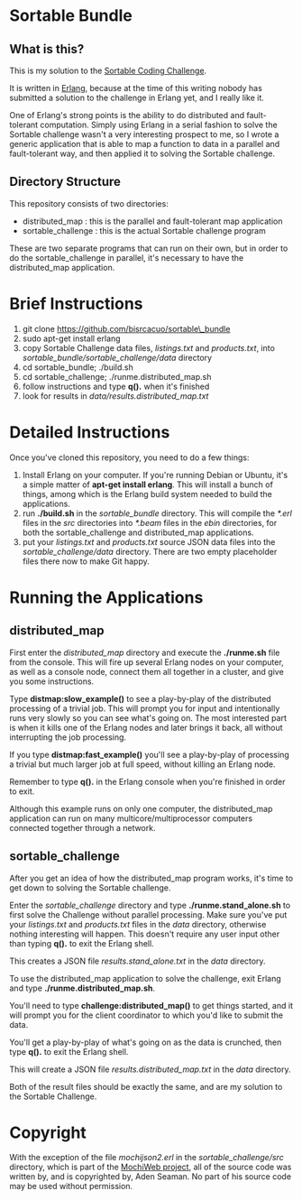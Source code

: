 # Sortable Bundle

## What is this?

This is my solution to the <a href="http://sortable.com/blog/coding-challenge/">Sortable Coding Challenge</a>.

It is written in <a href="http://www.erlang.org">Erlang</a>, because at the time of this writing nobody has submitted a solution to the challenge in Erlang yet, and I really like it.


One of Erlang's strong points is the ability to do distributed and fault-tolerant computation.  Simply using Erlang in a serial fashion to solve the Sortable challenge wasn't a very interesting prospect to me, so I wrote a generic application that is able to map a function to data in a parallel and fault-tolerant way, and then applied it to solving the Sortable challenge.

## Directory Structure

This repository consists of two directories:

* distributed\_map :  this is the parallel and fault-tolerant map application
* sortable\_challenge : this is the actual Sortable challenge program


These are two separate programs that can run on their own, but in order to do the sortable\_challenge in parallel, it's necessary to have the distributed\_map application.

# Brief Instructions

1. git clone https://github.com/bisrcacuo/sortable\_bundle
2. sudo apt-get install erlang
3. copy Sortable Challenge data files, *listings.txt* and *products.txt*, into *sortable\_bundle/sortable\_challenge/data* directory
4. cd sortable\_bundle; ./build.sh
5. cd sortable\_challenge; ./runme.distributed\_map.sh
6. follow instructions and type **q().** when it's finished
7. look for results in *data/results.distributed_map.txt*

# Detailed Instructions

Once you've cloned this repository, you need to do a few things:

1. Install Erlang on your computer.  If you're running Debian or Ubuntu, it's a simple matter of **apt-get install erlang**.  This will install a bunch of things, among which is the Erlang build system needed to build the applications.
2. run **./build.sh** in the *sortable\_bundle* directory.  This will compile the _\*.erl_ files in the *src* directories into _\*.beam_ files in the *ebin* directories, for both the sortable\_challenge and distributed\_map applications.
3. put your *listings.txt* and *products.txt* source JSON data files into the *sortable\_challenge/data* directory.  There are two empty placeholder files there now to make Git happy.

# Running the Applications

## distributed\_map

First enter the *distributed\_map* directory and execute the **./runme.sh** file from the console.  This will fire up several Erlang nodes on your computer, as well as a console node, connect them all together in a cluster, and give you some instructions.

Type **distmap:slow\_example()** to see a play-by-play of the distributed processing of a trivial job.  This will prompt you for input and intentionally runs very slowly so you can see what's going on.  The most interested part is when it kills one of the Erlang nodes and later brings it back, all without interrupting the job processing.

If you type **distmap:fast\_example()** you'll see a play-by-play of processing a trivial but much larger job at full speed, without killing an Erlang node.

Remember to type **q().** in the Erlang console when you're finished in order to exit.

Although this example runs on only one computer, the distributed\_map application can run on many multicore/multiprocessor computers connected together through a network.

## sortable\_challenge

After you get an idea of how the distributed\_map program works, it's time to get down to solving the Sortable challenge.

Enter the *sortable\_challenge* directory and type **./runme.stand\_alone.sh** to first solve the Challenge without parallel processing.  Make sure you've put your *listings.txt* and *products.txt* files in the *data* directory, otherwise nothing interesting will happen.  This doesn't require any user input other than typing **q().** to exit the Erlang shell.

This creates a JSON file *results.stand\_alone.txt* in the *data* directory.


To use the distributed\_map application to solve the challenge, exit Erlang and type **./runme.distributed\_map.sh**.

You'll need to type **challenge:distributed\_map()** to get things started, and it will prompt you for the client coordinator to which you'd like to submit the data.

You'll get a play-by-play of what's going on as the data is crunched, then type **q().** to exit the Erlang shell.

This will create a JSON file *results.distributed\_map.txt* in the *data* directory.


Both of the result files should be exactly the same, and are my solution to the Sortable Challenge.

# Copyright

With the exception of the file *mochijson2.erl* in the *sortable\_challenge/src* directory, which is part of the <a href="https://github.com/mochi/mochiweb">MochiWeb project</a>, all of the source code was written by, and is copyrighted by, Aden Seaman.  No part of his source code may be used without permission.

